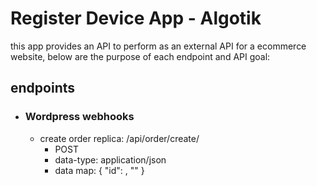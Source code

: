 # Register Device App - Algotik 

this app provides an API to perform as an external API for a ecommerce website, below are the purpose of each endpoint and API goal: 

## endpoints
- ### Wordpress webhooks
    - create order replica: /api/order/create/
        - POST
        - data-type: application/json
        - data map: { "id": <id of the Wordpress order> , "" }